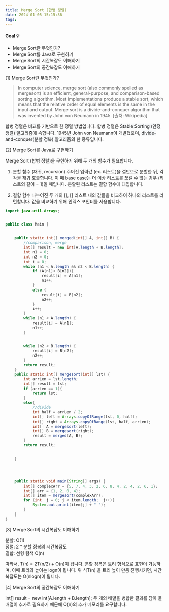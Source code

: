 ```yaml
---
title: Merge Sort (합병 정렬)
date: 2024-01-05 15:15:36
tags:
---
```


#### Goal 💡
- Merge Sort란 무엇인가?
- Merge Sort를 Java로 구현하기
- Merge Sort의 시간복잡도 이해하기
- Merge Sort의 공간복잡도 이해하기


[1] Merge Sort란 무엇인가?

> In computer science, merge sort (also commonly spelled as mergesort) is an efficient, general-purpose, and comparison-based sorting algorithm. Most implementations produce a stable sort, which means that the relative order of equal elements is the same in the input and output. Merge sort is a divide-and-conquer algorithm that was invented by John von Neumann in 1945.
[출처: Wikipedia]

합병 정렬은 <span style='background-color:#f6f8fa'>비교</span>를 기반으로 한 정렬 방법입니다. 합병 정렬은 <span style='background-color:#f6f8fa'>Stable Sorting (안정 정렬) 알고리즘</span>에 속합니다. 1945년 John von Neumann이 개발했으며, <span style='background-color:#f6f8fa'>divide-and-conquer(분할 정복) 알고리즘</span>의 한 종류입니다.

[2] Merge Sort를 Java로 구현하기

Merge Sort (합병 정렬)을 구현하기 위해 두 개의 함수가 필요합니다. 

1. 분할 함수 (재귀, recursion)
주어진 입력값 (ex. 리스트)을 절반으로 분할한 뒤, 각각을 재귀 호출합니다. 이 때 base case는 더 이상 리스트를 쪼갤 수 없는 경우 (리스트의 길이 = 1)일 때입니다. 분할된 리스트는 결합 함수에 대입합니다.

2. 결합 함수
나누어진 두 개의 [], [] 리스트 내의 값들을 비교하여 하나의 리스트를 리턴합니다. 값을 비교하기 위해 인덱스 포인터를 사용합니다.

```java
import java.util.Arrays;


public class Main {


    public static int[] merged(int[] A, int[] B) {
        //comparison, merge
        int[] result = new int[A.length + B.length];
        int n1 = 0;
        int n2 = 0;
        int i = 0;
        while (n1 < A.length && n2 < B.length) {
            if (A[n1]< B[n2]){
                result[i] = A[n1];
                n1++;
            }
            else {
                result[i] = B[n2];
                n2++;
            }
            i++;
        }
        while (n1 < A.length) {
            result[i] = A[n1];
            n1++;
        }


        while (n2 < B.length) {
            result[i] = B[n2];
            n2++;
        }
        return result;
    }
    public static int[] mergesort(int[] lst) {
        int arrLen = lst.length;
        int[] result = lst;
        if (arrLen == 1){
            return lst;
        }
        else{
            //divide
            int half = arrLen / 2;
            int[] left = Arrays.copyOfRange(lst, 0, half);
            int[] right = Arrays.copyOfRange(lst, half, arrLen);
            int[] A = mergesort(left);
            int[] B = mergesort(right);
            result = merged(A, B);
        }
        return result;


    }




    public static void main(String[] args) {
        int[] complexArr = {5, 7, 4, 3, 2, 6, 8, 4, 2, 4, 2, 6, 1};
        int[] arr = {1, 2, 0, 4};
        int[] item = mergesort(complexArr);
        for (int  j = 0; j < item.length;  j++){
            System.out.print(item[j] + " ");
        }
    }
}
```
[3] Merge Sort의 시간복잡도 이해하기



분할: O(1) \
정렬: 2 * 분할 정복의 시간복잡도 \
결합: 선형 탐색 O(n)


따라서, T(n) = 2T(n/2) + O(n)이 됩니다.
분할 정복은 트리 형식으로 표현이 가능하며, 이때 트리의 높이는 logn이 됩니다.
위 식T(n) 을 트리 높이 만큼 진행시키면, 시간복잡도는 O(nlogn)이 됩니다.

[4] Merge Sort의 공간복잡도 이해하기

 int[] result = new int[A.length + B.length];
 두 개의 배열을 병합한 결과를 담아 둘 배열이 추가로 필요하기 때문에 O(n)의 추가 메모리를 요구합니다.

